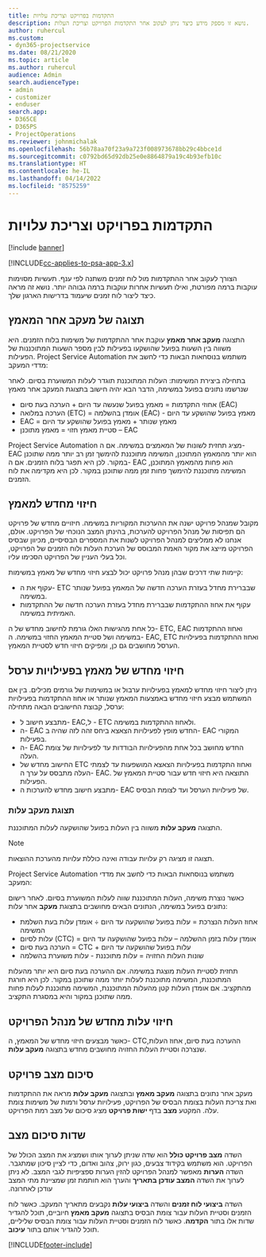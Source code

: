 ```yaml
---
title: התקדמות בפרויקט וצריכת עלויות
description: נושא זו מספק מידע כיצד ניתן לעקוב אחר התקדמות הפרויקט וצריכת העלות.
author: ruhercul
ms.custom:
- dyn365-projectservice
ms.date: 08/21/2020
ms.topic: article
ms.author: ruhercul
audience: Admin
search.audienceType:
- admin
- customizer
- enduser
search.app:
- D365CE
- D365PS
- ProjectOperations
ms.reviewer: johnmichalak
ms.openlocfilehash: 56b78aa70f23a9a723f008973678bb29c4bbce1d
ms.sourcegitcommit: c0792bd65d92db25e0e8864879a19c4b93efb10c
ms.translationtype: HT
ms.contentlocale: he-IL
ms.lasthandoff: 04/14/2022
ms.locfileid: "8575259"
---
```

# <a name="project-progress-and-cost-consumption"></a>התקדמות בפרויקט וצריכת עלויות

[!include [banner](../includes/psa-now-project-operations.md)]

[!INCLUDE[cc-applies-to-psa-app-3.x](../includes/cc-applies-to-psa-app-3x.md)]

הצורך לעקוב אחר ההתקדמות מול לוח זמנים משתנה לפי ענף. תעשיות מסוימות עוקבות ברמה מפורטת, ואילו תעשיות אחרות עוקבות ברמה גבוהה יותר. נושא זה מראה כיצד ליצור לוח זמנים שיעמוד בדרישות הארגון שלך.

## <a name="effort-tracking-view"></a>תצוגה של מעקב אחר המאמץ

התצוגה **מעקב אחר מאמץ** עוקבת אחר ההתקדמות של משימות בלוח הזמנים. היא משווה בין השעות בפועל שהושקעו בפעילות לבין מספר השעות המתוכננות של הפעילות. Project Service Automation משתמש בנוסחאות הבאות כדי לחשב את מדדי המעקב:

בתחילה ביצירת המשימות: העלות המתוכננת תוגדר לעלות המשוערת בסיום. לאחר שנרשמו ‏‫נתונים בפועל‬ במשימה, הדבר הבא יהיה חישוב בתצוגת המעקב אחר מאמץ

- אחוזי התקדמות = מאמץ בפועל שנעשה עד היום + הערכה בעת סיום (EAC) 
- הערכה במלואה (ETC) = אומדן בהשלמה (EAC) - מאמץ בפועל שהושקע עד היום 
- EAC = מאמץ שנותר + מאמץ בפועל שהושקע עד היום 
- סטיית מאמץ חזוי = מאמץ מתוכנן – EAC

Project Service Automation מציג תחזית לשונות של המאמצים במשימה. אם ה- EAC הוא יותר מהמאמץ המתוכנן, המשימה מתוכננת להימשך זמן רב יותר ממה שתוכנן במקור. לכן היא תפגר בלוח הזמנים. אם ה- EAC הוא פחות מהמאמץ המתוכנן, המשימה מתוכננת להימשך פחות זמן ממה שתוכנן במקור. לכן היא מקדימה את לוח הזמנים.

## <a name="reprojecting-effort"></a>חיזוי מחדש למאמץ

מקובל שמנהל פרויקט ישנה את ההערכות המקוריות במשימה. חיזויים מחדש של פרויקט הם תפיסות של מנהל הפרויקט להערכות, בהינתן המצב הנוכחי של הפרויקט. אולם, אנחנו לא ממליצים למנהל הפרויקט לשנות את המספרים הבסיסיים, מכיוון שבסיס הפרויקט מייצג את מקור האמת המבוסס של הערכת העלות ולוח הזמנים של הפרויקט, וכל בעלי העניין של הפרויקט הסכימו עליו.

קיימות שתי דרכים שבהן מנהל פרויקט יכול לבצע חיזוי מחדש של מאמץ במשימות:

- עקוף את ה- ETC שבברירת מחדל בעזרת הערכה חדשה של המאמץ בפועל שנותר במשימה. 
- עקוף את אחוז ההתקדמות שבברירת מחדל בעזרת הערכה חדשה של ההתקדמות האמיתית במשימה.

כל אחת מהגישות האלו גורמת לחישוב מחדש של ה- ETC, ‏EAC ואחוז ההתקדמות במשימה ושל סטיית המאמץ החזוי במשימה. ה- EAC, ‏ETC ואחוז ההתקדמות בפעילויות הערסל מחושבים גם כן, ומפיקים חיזוי חדש לסטיית המאמץ.

## <a name="reprojection-of-effort-on-summary-tasks"></a>חיזוי מחדש של מאמץ בפעילויות ערסל

ניתן ליצור חיזוי מחדש למאמץ בפעילויות ערבול או במשימות של גורמים מכילים. בין אם המשתמש מבצע חיזוי מחדש באמצעות המאמץ שנותר או אחוז ההתקדמות בפעילויות ערסל, קבוצת החישובים הבאה מתחילה:

- מתבצע חישוב ל- EAC,‏‏ ל- ETC ולאחוז ההתקדמות במשימה.
- ה- EAC החדש מופץ לפעילויות הצאצא ביחס זהה לזה שהיה ב- EAC המקורי בפעילות.
- ה- EAC החדש מחושב בכל אחת מהפעילויות הבודדות עד לפעילויות של צומת העלה. 
- החישוב מחדש של ETC ואחוז התקדמות בפעילויות הצאצא המושפעות עד לצמתי העלה מתבסס על ערך ה- EAC. התוצאה היא חיזוי חדש עבור סטיית המאמץ של הפעילות. 
- מתבצע חישוב מחדש להערכות ה- EAC של פעילויות הערסל ועד לצומת הבסיס.

### <a name="cost-tracking-view"></a>תצוגת מעקב עלות 

התצוגה **מעקב עלות** משווה בין העלות בפועל שהושקעה לעלות המתוכננת. 

> [!NOTE]
> תצוגה זו מציגה רק עלויות עבודה ואינה כוללת עלויות מהערכת ההוצאות. 

Project Service Automation משתמש בנוסחאות הבאות כדי לחשב את מדדי המעקב:

כאשר נוצרת משימה, העלות המתוכננת שווה לעלות המשוערת בסיום. לאחר רישום ‏‫נתונים בפועל‬ במשימה, הנתונים הבאים מחושבים בתצוגת **מעקב** אחר עלות:

 - אחוז העלות הנצרכת = עלות בפועל שהושקעה עד היום ÷ אומדן עלות בעת השלמת המשימה
 - עלות לסיום (CTC) = אומדן עלות בזמן ההשלמה – עלות בפועל שהושקעה עד היום
 - הערכה בעת סיום = CTC + עלות בפועל שהושקעה עד היום
 - שונות העלות החזויה = עלות מתוכננת - עלות משוערת בהשלמה

תחזית לסטיית העלות מוצגת במשימה. אם ההערכה בעת סיום היא יותר מהעלות המתוכננת, המשימה מתוכננת לעלות יותר ממה שתוכנן במקור. לכן היא חורגת מהתקציב. אם אומדן העלות קטן מהעלות המתוכננת, המשימה מתוכננת לעלות פחות ממה שתוכנן במקור והיא במסגרת התקציב.

## <a name="project-managers-reprojection-of-cost"></a>חיזוי עלות מחדש של מנהל הפרויקט

כאשר מבצעים חיזוי מחדש של המאמץ, ה- CTC,‏ ההערכה בעת סיום, אחוז העלות שנצרכה וסטיית העלות החזויה מחושבים מחדש בתצוגה **מעקב עלות**.

## <a name="project-status-summary"></a>סיכום מצב פרויקט

מעקב אחר נתונים בתצוגה **מעקב מאמץ** ובתצוגה **מעקב עלות** מראה את ההתקדמות ואת צריכת העלות בצומת הבסיס של הפרויקט, פעילויות ערסל ורמות של משימות צומת עלה. המקטע **מצב** בדף **ישות פרויקט** מציג סיכום של מצב רמת הפרויקט.

## <a name="status-summary-fields"></a>שדות סיכום מצב

השדה **מצב פרויקט כולל‬** הוא שדה שניתן לערוך אותו ושמציג את המצב הכולל של הפרויקט. הוא משתמש בקידוד צבעים, כגון ירוק, צהוב ואדום, כדי לציין סיכון שמתגבר. השדה **הערות** מאפשר למנהל הפרויקט להזין הערות ספציפיות לגבי המצב. לא ניתן לערוך את השדה **‏‫המצב עודכן בתאריך** והערך הוא חותמת זמן שמציינת מתי המצב עודכן לאחרונה.

השדה **‏‫ביצועי לוח זמנים‬** והשדה **‏‫ביצועי עלות‬** נקבעים מתאריך המעקב. כאשר לוח הזמנים וסטיית העלות עבור צומת הבסיס בתצוגה **מעקב מאמץ** חיוביים, תוכל להגדיר שדות אלו בתור **הקדמה‬**. כאשר לוח הזמנים וסטיית העלות עבור צומת הבסיס שליליים, תוכל להגדיר אותם בתור **עיכוב**.


[!INCLUDE[footer-include](../includes/footer-banner.md)]
